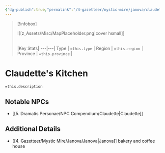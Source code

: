 ```yaml
---
{"dg-publish":true,"permalink":"/4-gazetteer/mystic-mire/janova/claudette-s-kitchen/","noteIcon":""}
---
```



> [!infobox]
> 
> ![[z_Assets/Misc/MapPlaceholder.png\|cover hsmall]]
> ###### 
> |Key Stats|
> ---|---|
> Type | `=this.type` |
> Region | `=this.region` |
> Province | `=this.province` |

# Claudette's Kitchen

 `=this.description`

## Notable NPCs 
- [[5. Dramatis Personae/NPC Compendium/Claudette\|Claudette]]

## Additional Details
- [[4. Gazetteer/Mystic Mire/Janova/Janova\|Janova]] bakery and coffee house

